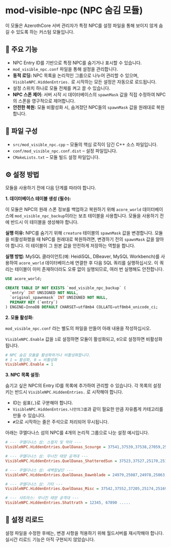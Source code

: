 # mod-visible-npc (NPC 숨김 모듈)

이 모듈은 AzerothCore 서버 관리자가 특정 NPC를 설정 파일을 통해 보이지 않게 숨길 수 있도록 하는 커스텀 모듈입니다.

## 🔧 주요 기능

- NPC Entry ID를 기반으로 특정 NPC를 숨기거나 표시할 수 있습니다.
- `mod_visible_npc.conf` 파일을 통해 설정을 관리합니다.
- **동적 로딩:** NPC 목록을 논리적인 그룹으로 나누어 관리할 수 있으며, `VisibleNPC.HiddenEntries.` 로 시작하는 모든 설정은 자동으로 로드됩니다.
- 설정 스위치 하나로 모듈 전체를 켜고 끌 수 있습니다.
- **NPC 스폰 제어:** 서버 시작 시 데이터베이스의 `spawnMask` 값을 직접 수정하여 NPC의 스폰을 영구적으로 제어합니다.
- **안전한 복원:** 모듈 비활성화 시, 숨겨졌던 NPC들의 `spawnMask` 값을 원래대로 복원합니다.

## 📁 파일 구성

- `src/mod_visible_npc.cpp` – 모듈의 핵심 로직이 담긴 C++ 소스 파일입니다.
- `conf/mod_visible_npc.conf.dist` – 설정 파일입니다.
- `CMakeLists.txt` – 모듈 빌드 설정 파일입니다.

## ⚙️ 설정 방법

모듈을 사용하기 전에 다음 단계를 따라야 합니다.

**1. 데이터베이스 테이블 생성 (필수):**

이 모듈은 NPC의 원래 스폰 정보를 백업하고 복원하기 위해 `acore_world` 데이터베이스에 `mod_visible_npc_backup`이라는 보조 테이블을 사용합니다. 모듈을 사용하기 전에 반드시 이 테이블을 생성해야 합니다.

**실행 이유:**
NPC를 숨기기 위해 `creature` 테이블의 `spawnMask` 값을 변경합니다. 모듈을 비활성화했을 때 NPC를 원래대로 복원하려면, 변경하기 전의 `spawnMask` 값을 알아야 합니다. 이 테이블이 그 원본 값을 안전하게 저장하는 역할을 합니다.

**실행 방법:**
MySQL 클라이언트(예: HeidiSQL, DBeaver, MySQL Workbench)를 사용하여 `acore_world` 데이터베이스에 연결한 후 다음 SQL 쿼리를 실행하십시오. 이 쿼리는 테이블이 이미 존재하더라도 오류 없이 실행되므로, 여러 번 실행해도 안전합니다.

```sql
USE acore_world;

CREATE TABLE IF NOT EXISTS `mod_visible_npc_backup` (
  `entry` INT UNSIGNED NOT NULL,
  `original_spawnmask` INT UNSIGNED NOT NULL,
  PRIMARY KEY (`entry`)
) ENGINE=InnoDB DEFAULT CHARSET=utf8mb4 COLLATE=utf8mb4_unicode_ci;
```

**2. 모듈 활성화:**

`mod_visible_npc.conf` 라는 별도의 파일을 만들어 아래 내용을 작성하십시오.

`VisibleNPC.Enable` 값을 `1`로 설정하면 모듈이 활성화되고, `0`으로 설정하면 비활성화됩니다.

```ini
# NPC 숨김 모듈을 활성화하거나 비활성화합니다.
# 1 = 활성화, 0 = 비활성화
VisibleNPC.Enable = 1
```

**3. NPC 목록 설정:**

숨기고 싶은 NPC의 Entry ID를 목록에 추가하여 관리할 수 있습니다. 각 목록의 설정 키는 반드시 `VisibleNPC.HiddenEntries.` 로 시작해야 합니다.

- ID는 쉼표(`,`)로 구분해야 합니다.
- `VisibleNPC.HiddenEntries.나만의그룹`과 같이 필요한 만큼 자유롭게 카테고리를 만들 수 있습니다.
- `#`으로 시작하는 줄은 주석으로 처리되어 무시됩니다.

아래는 쿠엘다나스 섬의 NPC를 4개의 논리적 그룹으로 나눈 설정 예시입니다.

```ini
# --- 쿠엘다나스 섬: 스컬지 및 악마 ---
VisibleNPC.HiddenEntries.QuelDanas_Scourge = 37541,37539,37538,27059,25003

# --- 쿠엘다나스 섬: 무너진 태양 공격대 ---
VisibleNPC.HiddenEntries.QuelDanas_ShatteredSun = 37523,37527,25170,25175,24994

# --- 쿠엘다나스 섬: 새벽칼날단 ---
VisibleNPC.HiddenEntries.QuelDanas_Dawnblade = 24979,25087,24978,25063,24976

# --- 쿠엘다나스 섬: 기타 ---
VisibleNPC.HiddenEntries.QuelDanas_Misc = 37542,37552,37205,25174,25169

# --- 샤트라스: 무너진 태양 공격대 ---
VisibleNPC.HiddenEntries.Shattrath = 12345, 67890 .....
```

## 🔄 설정 리로드

설정 파일을 수정한 후에는, 변경 사항을 적용하기 위해 월드서버를 재시작해야 합니다. 실시간 리로드 기능은 아직 구현되지 않았습니다.